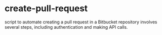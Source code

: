 # create-pull-request
 script to automate creating a pull request in a Bitbucket repository involves several steps, including authentication and making API calls.
